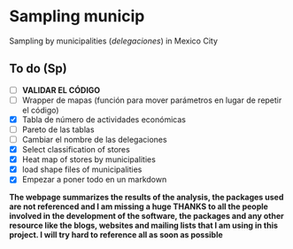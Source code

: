 Sampling municip
================

Sampling by municipalities (*delegaciones*) in Mexico City

To do (Sp)
----------

- [ ] __VALIDAR EL CÓDIGO__
- [ ] Wrapper de mapas (función para mover parámetros en lugar de repetir el código)
- [X] Tabla de número de actividades económicas
- [ ] Pareto de las tablas
- [ ] Cambiar el nombre de las delegaciones
- [X] Select classification of stores
- [X] Heat map of stores by municipalities
- [X] load shape files of municipalities
- [X] Empezar a poner todo en un markdown

**The webpage summarizes the results of the analysis, the packages used are not referenced and I am missing a huge THANKS to all the people involved in the development of the software, the packages and any other resource like the blogs, websites and mailing lists that I am using in this project. I will try hard to reference all as soon as possible**

